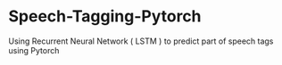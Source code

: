 # Speech-Tagging-Pytorch
Using Recurrent Neural Network ( LSTM ) to predict part of speech tags using Pytorch
